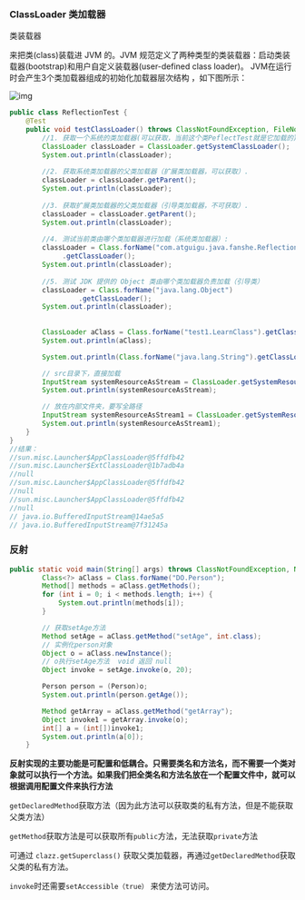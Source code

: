### ClassLoader 类加载器

类装载器

来把类(class)装载进 JVM 的。JVM 规范定义了两种类型的类装载器：启动类装载器(bootstrap)和用户自定义装载器(user-defined class loader)。 JVM在运行时会产生3个类加载器组成的初始化加载器层次结构 ，如下图所示：

![img](https://images0.cnblogs.com/blog/534926/201401/181711178455.jpg)

```java
public class ReflectionTest {
    @Test
    public void testClassLoader() throws ClassNotFoundException, FileNotFoundException{
        //1. 获取一个系统的类加载器(可以获取，当前这个类PeflectTest就是它加载的)
        ClassLoader classLoader = ClassLoader.getSystemClassLoader();
        System.out.println(classLoader);
        
        //2. 获取系统类加载器的父类加载器（扩展类加载器，可以获取）. 
        classLoader = classLoader.getParent();
        System.out.println(classLoader); 
        
        //3. 获取扩展类加载器的父类加载器（引导类加载器，不可获取）.
        classLoader = classLoader.getParent();
        System.out.println(classLoader);
        
        //4. 测试当前类由哪个类加载器进行加载（系统类加载器）: 
        classLoader = Class.forName("com.atguigu.java.fanshe.ReflectionTest")
             .getClassLoader();
        System.out.println(classLoader);
    
        //5. 测试 JDK 提供的 Object 类由哪个类加载器负责加载（引导类）
        classLoader = Class.forName("java.lang.Object")
                 .getClassLoader();
        System.out.println(classLoader); 
        
        
        ClassLoader aClass = Class.forName("test1.LearnClass").getClassLoader();
        System.out.println(aClass);

        System.out.println(Class.forName("java.lang.String").getClassLoader());

        // src目录下，直接加载
        InputStream systemResourceAsStream = ClassLoader.getSystemResourceAsStream("test1.txt");
        System.out.println(systemResourceAsStream);

        // 放在内部文件夹，要写全路径
        InputStream systemResourceAsStream1 = ClassLoader.getSystemResourceAsStream("test1/test2.txt");
        System.out.println(systemResourceAsStream1);
    }
}
//结果：
//sun.misc.Launcher$AppClassLoader@5ffdfb42
//sun.misc.Launcher$ExtClassLoader@1b7adb4a
//null
//sun.misc.Launcher$AppClassLoader@5ffdfb42
//null
//sun.misc.Launcher$AppClassLoader@5ffdfb42
//null
// java.io.BufferedInputStream@14ae5a5
// java.io.BufferedInputStream@7f31245a
```





### 反射

```java
public static void main(String[] args) throws ClassNotFoundException, NoSuchMethodException, IllegalAccessException, InstantiationException, InvocationTargetException {
        Class<?> aClass = Class.forName("DO.Person");
        Method[] methods = aClass.getMethods();
        for (int i = 0; i < methods.length; i++) {
            System.out.println(methods[i]);
        }

        // 获取setAge方法
        Method setAge = aClass.getMethod("setAge", int.class);
        // 实例化person对象
        Object o = aClass.newInstance();
        // o执行setAge方法  void 返回 null
        Object invoke = setAge.invoke(o, 20);

        Person person = (Person)o;
        System.out.println(person.getAge());

        Method getArray = aClass.getMethod("getArray");
        Object invoke1 = getArray.invoke(o);
        int[] a = (int[])invoke1;
        System.out.println(a[0]);
    }
```

**反射实现的主要功能是可配置和低耦合。只需要类名和方法名，而不需要一个类对象就可以执行一个方法。如果我们把全类名和方法名放在一个配置文件中，就可以根据调用配置文件来执行方法**



`getDeclaredMethod`获取方法（因为此方法可以获取类的私有方法，但是不能获取父类方法）

`getMethod`获取方法是可以获取所有`public`方法，无法获取`private`方法

可通过 `clazz.getSuperclass()` 获取父类加载器，再通过`getDeclaredMethod`获取父类的私有方法。

`invoke`时还需要`setAccessible（true）` 来使方法可访问。